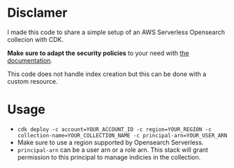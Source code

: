 # Disclamer

I made this code to share a simple setup of an AWS Serverless Opensearch collecion with CDK.

**Make sure to adapt the security policies** to your need with [the documentation](https://docs.aws.amazon.com/opensearch-service/latest/developerguide/serverless-security.html).

This code does not handle index creation but this can be done with a custom resource.

# Usage

- `cdk deploy -c account=YOUR_ACCOUNT_ID -c region=YOUR_REGION -c collection-name=YOUR_COLLECTION_NAME -c principal-arn=YOUR_USER_ARN`
- Make sure to use a region supported by Opensearch Serverless.
- `principal-arn` can be a user arn or a role arn. This stack will grant permission to this principal to manage indicies in the collection.